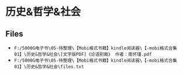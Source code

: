 # 历史&哲学&社会

## Files

- `F:/5000G电子书\05-待整理\【Mobi格式书籍】kindle阅读器\【-mobi格式合集01】\历史&哲学&社会\[文字版PDF]《论语别裁》 作者：南怀瑾.pdf`
- `F:/5000G电子书\05-待整理\【Mobi格式书籍】kindle阅读器\【-mobi格式合集01】\历史&哲学&社会\files.txt`
